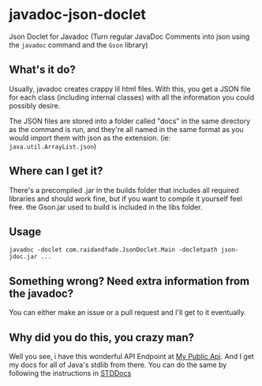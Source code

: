 # javadoc-json-doclet

Json Doclet for Javadoc (Turn regular JavaDoc Comments into json using the `javadoc` command and the `Gson` library)

## What's it do?

Usually, javadoc creates crappy lil html files. With this, you get a JSON file for each class (including internal classes) with all the information you could possibly desire.

The JSON files are stored into a folder called "docs" in the same directory as the command is run, and they're all named in the same format as you would import them with json as the extension.
(ie: `java.util.ArrayList.json`)

## Where can I get it?

There's a precompiled .jar in the builds folder that includes all required libraries and should work fine, but if you want to compile it yourself feel free. the Gson.jar used to build is included in the libs folder.

## Usage

`javadoc -doclet com.raidandfade.JsonDoclet.Main -docletpath json-jdoc.jar ...`

## Something wrong? Need extra information from the javadoc?

You can either make an issue or a pull request and I'll get to it eventually.

## Why did you do this, you crazy man?

Well you see, i have this wonderful API Endpoint at [My Public Api](https://dash.api.gocode.it/javadoc/). And I get my docs for all of Java's stdlib from there. You can do the same by following the instructions in [STDDocs](STDDocs.md)